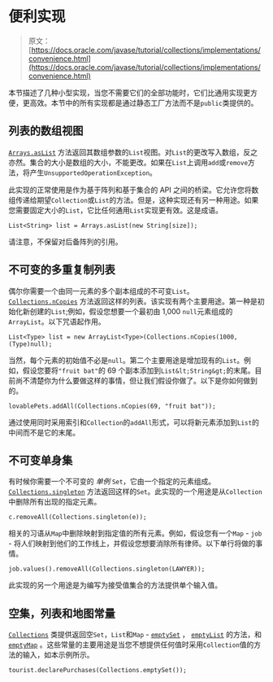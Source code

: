 # 便利实现

> 原文： [https://docs.oracle.com/javase/tutorial/collections/implementations/convenience.html](https://docs.oracle.com/javase/tutorial/collections/implementations/convenience.html)

本节描述了几种小型实现，当您不需要它们的全部功能时，它们比通用实现更方便，更高效。本节中的所有实现都是通过静态工厂方法而不是`public`类提供的。

## 列表的数组视图

[`Arrays.asList`](https://docs.oracle.com/javase/8/docs/api/java/util/Arrays.html#asList-T...-) 方法返回其数组参数的`List`视图。对`List`的更改写入数组，反之亦然。集合的大小是数组的大小，不能更改。如果在`List`上调用`add`或`remove`方法，将产生`UnsupportedOperationException`。

此实现的正常使用是作为基于阵列和基于集合的 API 之间的桥梁。它允许您将数组传递给期望`Collection`或`List`的方法。但是，这种实现还有另一种用途。如果您需要固定大小的`List`，它比任何通用`List`实现更有效。这是成语。

```
List<String> list = Arrays.asList(new String[size]);

```

请注意，不保留对后备阵列的引用。

## 不可变的多重复制列表

偶尔你需要一个由同一元素的多个副本组成的不可变`List`。 [`Collections.nCopies`](https://docs.oracle.com/javase/8/docs/api/java/util/Collections.html#nCopies-int-T-) 方法返回这样的列表。该实现有两个主要用途。第一种是初始化新创建的`List`;例如，假设您想要一个最初由 1,000 `null`元素组成的`ArrayList`。以下咒语起作用。

```
List<Type> list = new ArrayList<Type>(Collections.nCopies(1000, (Type)null);

```

当然，每个元素的初始值不必是`null`。第二个主要用途是增加现有的`List`。例如，假设您要将`"fruit bat"`的 69 个副本添加到`List&lt;String&gt;`的末尾。目前尚不清楚你为什么要做这样的事情，但让我们假设你做了。以下是你如何做到的。

```
lovablePets.addAll(Collections.nCopies(69, "fruit bat"));

```

通过使用同时采用索引和`Collection`的`addAll`形式，可以将新元素添加到`List`的中间而不是它的末尾。

## 不可变单身集

有时候你需要一个不可变的 _单例_ `Set`，它由一个指定的元素组成。 [`Collections.singleton`](https://docs.oracle.com/javase/8/docs/api/java/util/Collections.html#singleton-T-) 方法返回这样的`Set`。此实现的一个用途是从`Collection`中删除所有出现的指定元素。

```
c.removeAll(Collections.singleton(e));

```

相关的习语从`Map`中删除映射到指定值的所有元素。例如，假设您有一个`Map` - `job` - 将人们映射到他们的工作线上，并假设您想要消除所有律师。以下单行将做的事情。

```
job.values().removeAll(Collections.singleton(LAWYER));

```

此实现的另一个用途是为编写为接受值集合的方法提供单个输入值。

## 空集，列表和地图常量

[`Collections`](https://docs.oracle.com/javase/8/docs/api/java/util/Collections.html) 类提供返回空`Set`，`List`和`Map` - [`emptySet`](https://docs.oracle.com/javase/8/docs/api/java/util/Collections.html#emptySet--) ， [`emptyList`](https://docs.oracle.com/javase/8/docs/api/java/util/Collections.html#emptyList--) 的方法，和 [`emptyMap`](https://docs.oracle.com/javase/8/docs/api/java/util/Collections.html#emptyMap--) 。这些常量的主要用途是当您不想提供任何值时采用`Collection`值的方法的输入，如本示例所示。

```
tourist.declarePurchases(Collections.emptySet());

```